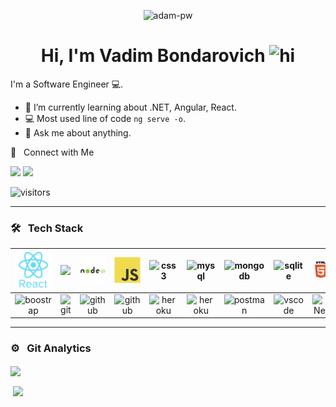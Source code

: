 <p align="center">
<img src="https://github.com/Adam-pw/Adam-pw/blob/main/animation_500_kxa883sd.gif" alt="adam-pw" height="300px" />
 <p/>
<h1 align="center"> Hi, I'm Vadim Bondarovich <img src="https://user-images.githubusercontent.com/1303154/88677602-1635ba80-d120-11ea-84d8-d263ba5fc3c0.gif" width="28px" alt="hi"></h1>

I'm a Software Engineer 💻.

<!-- TODO: Add last video link -->

- :seedling: I’m currently learning about .NET, Angular, React.
- :computer: Most used line of code `ng serve -o`.
- :speech_balloon: Ask me about anything.

🤝 &nbsp; Connect with Me

[<img src="https://img.shields.io/badge/linkedin-%230077B5.svg?&style=for-the-badge&logo=linkedin&logoColor=white" />](https://www.linkedin.com/in/vbandarovich)
[<img src="https://img.shields.io/badge/Instagram-E4405F?style=for-the-badge&logo=instagram&logoColor=white" />](https://www.instagram.com/vbandar0vich/?hl=ru)

![visitors](https://visitor-badge.laobi.icu/badge?page_id=vbandarovich)
<hr>

### 🛠 &nbsp; Tech Stack

|<img src="https://raw.githubusercontent.com/devicons/devicon/master/icons/react/react-original-wordmark.svg" width=60> |<img src="https://www.vectorlogo.zone/logos/angular/angular-icon.svg" width=60> |<img src="https://raw.githubusercontent.com/devicons/devicon/master/icons/nodejs/nodejs-original-wordmark.svg" width="60"> |<img src="https://raw.githubusercontent.com/devicons/devicon/master/icons/javascript/javascript-original.svg" width="60"> | <img src="https://www.vectorlogo.zone/logos/typescriptlang/typescriptlang-icon.svg" alt="css3" width="60" height="60"/> |<img src="https://www.vectorlogo.zone/logos/mysql/mysql-ar21.svg" alt="mysql" width="60"> |<img src="https://www.vectorlogo.zone/logos/mongodb/mongodb-icon.svg" alt="mongodb" width="60"> | <img src="https://www.vectorlogo.zone/logos/sqlite/sqlite-icon.svg" alt="sqlite" width="60"> |<img src="https://raw.githubusercontent.com/devicons/devicon/master/icons/html5/html5-original-wordmark.svg" alt="html5" width="60"> | <img src="https://raw.githubusercontent.com/devicons/devicon/master/icons/css3/css3-original-wordmark.svg" alt="css3" width="60" height="60"/> |
|:-:|:-:|:-:|:-:|:-:|:-:|:-:|:-:|:-:|:-:|
| <img src="https://www.vectorlogo.zone/logos/getbootstrap/getbootstrap-icon.svg" alt="boostrap" width="60"> |<img src="https://www.vectorlogo.zone/logos/git-scm/git-scm-icon.svg" alt="git" width="60"> | <img src="https://www.vectorlogo.zone/logos/github/github-tile.svg" alt="github" width="60"> | <img src="https://www.vectorlogo.zone/logos/gitkraken/gitkraken-icon.svg" alt="github" width="60"> | <img src="https://www.vectorlogo.zone/logos/heroku/heroku-icon.svg" alt="heroku" width="60"> | <img src="https://www.vectorlogo.zone/logos/docker/docker-icon.svg" alt="heroku" width="60"> |<img src="https://www.vectorlogo.zone/logos/getpostman/getpostman-icon.svg" alt="postman" width="60"> | <img src="https://www.vectorlogo.zone/logos/visualstudio_code/visualstudio_code-icon.svg" alt="vscode" width="60"> | <img src="https://www.vectorlogo.zone/logos/dotnet/dotnet-icon.svg" alt=".Net" width="60"> | <img src="https://www.vectorlogo.zone/logos/rabbitmq/rabbitmq-icon.svg" alt="css3" width="60" height="60"/> |

<hr>

### ⚙️ &nbsp; Git Analytics
 
<p><img align="center" src="https://github-readme-stats.vercel.app/api?username=vbandarovich&theme=dark&show_icons=true" /></p>
<p>&nbsp;<img align="center" src="https://github-readme-stats.vercel.app/api/top-langs/?username=vbandarovich&theme=dark&layout=compact" width="410" /></p>
